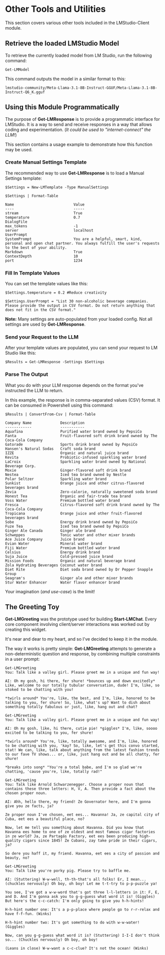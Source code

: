 # Other Tools and Utilities
This section covers various other tools included in the LMStudio-Client module.

## Retrieve the loaded LMStudio Model
To retrieve the currently loaded model from LM Studio, run the following command:

```
Get-LMModel
```

This command outputs the model in a similar format to this:

```
lmstudio-community/Meta-Llama-3.1-8B-Instruct-GGUF/Meta-Llama-3.1-8B-Instruct-Q6_K.gguf
```

## Using this Module Programmatically
The purpose of **Get-LMResponse** is to provide a programmatic interface for LMStudio. It is a way to send and receive responses in a way that allows coding and experimentation. (*It could be used to "internet-connect" the LLM!*)

This section contains a usage example to demonstrate how this function may be used.

### Create Manual Settings Template
The recommended way to use **Get-LMResponse** is to load a Manual Settings template:

```
$Settings = New-LMTemplate -Type ManualSettings

$Settings | Format-Table

Name                           Value
----                           -----
stream                         True
temperature                    0.7
DialogFile
max_tokens                     -1
server                         localhost
UserPrompt
SystemPrompt                   You are a helpful, smart, kind, personal and open chat partner. You always fulfill the user's requests to the best of your ability.
Markdown                       True
ContextDepth                   10
port                           1234
```

### Fill In Template Values
You can set the template values like this:

```
$Settings.temperature = 0.2 #Reduce creativity

$Settings.UserPrompt = "List 30 non-alcoholic beverage companies. Please provide the output in CSV format. Do not return anything that does not fit in the CSV format."
```

**Note:** Many settings are auto-populated from your loaded config. Not all settings are used by **Get-LMResponse**.

### Send your Request to the LLM
After your template values are populated, you can send your request to LM Studio like this:

```
$Results = Get-LMResponse -Settings $Settings
```

### Parse The Output
What you do with your LLM response depends on the format you've instructed the LLM to return.

In this example, the response is in comma-separated values (CSV) format. It can be consumed in Powershell using this command:

```
$Results | ConvertFrom-Csv | Format-Table

Company Name             Description
------------             -----------
Aquafina                 Purified water brand owned by PepsiCo
Fanta                    Fruit-flavored soft drink brand owned by The Coca-Cola Company
Gatorade                 Sports drink brand owned by PepsiCo
Hansen's Natural Sodas   Craft soda brand
IZZE                     Organic and natural juice brand
Kevita                   Probiotic-infused sparkling water brand
LaCroix                  Sparkling water brand owned by National Beverage Corp.
Moxie                    Ginger-flavored soft drink brand
Nestea                   Iced tea brand owned by Nestle
Polar Seltzer            Sparkling water brand
Sunkist                  Orange juice and other citrus-flavored beverages brand
Zevia                    Zero-calorie, naturally sweetened soda brand
Honest Tea               Organic and fair-trade tea brand
Voss Water               Premium bottled water brand
Fresca                   Citrus-flavored soft drink brand owned by The Coca-Cola Company
Tropicana                Orange juice and other fruit-flavored beverages brand
Sobe                     Energy drink brand owned by PepsiCo
Fuze Tea                 Iced tea brand owned by PepsiCo
Ginger Ale Canada        Ginger ale brand
Schweppes                Tonic water and other mixer brands
Ace Juice Company        Juice brand
Evian Water              Mineral water brand
Fiji Water               Premium bottled water brand
Celsius                  Energy drink brand
Suja Juice               Cold-pressed juice brand
Mission Foods            Organic and natural beverage brand
Zola Hydrating Beverages Coconut water brand
Diet Rite                Diet soda brand owned by Dr Pepper Snapple Group
Seagram's                Ginger ale and other mixer brands
Stur Water Enhancer      Water flavor enhancer brand
```

Your imagination (*and use-case*) is the limit!

## The Greeting Toy
**Get-LMGreeting** was the prototype used for building **Start-LMChat**. Every core component involving client/server interactions was worked out by creating this widget.

It's near and dear to my heart, and so I've decided to keep it in the module.

The way it works is pretty simple: **Get-LMGreeting** attempts to generate a non-deterministic question and response, by combining multiple constraints in a user prompt:

```
Get-LMGreeting
You: Talk like a valley girl. Please greet me in a unique and fun way!

AI: Oh my gosh, hi there, fer shure! *bounces up and down excitedly* Like, welcome to our totally tubular conversation, dude! I'm, like, so stoked to be chatting with you!

*twirls around* You're, like, the best, and I'm, like, honored to be talking to you, fer shure! So, like, what's up? Want to dish about something totally fabulous or just, like, hang out and chat?
```

```
Get-LMGreeting
You: Talk like a valley girl. Please greet me in a unique and fun way!

AI: Oh my gosh, like, hi there, cutie pie! *giggles* I'm, like, soooo excited to be talking to you, fer shure!

*twirls around* You're, like, totally awesome, and I'm, like, honored to be chatting with you, 'kay? So, like, let's get this convo started, stat! We can, like, talk about anything from the latest fashion trends to our fave TV shows... or, like, just hang out and be all chatty, fer shure!

*breaks into song* "You're a total babe, and I'm so glad we're chatting, 'cause you're, like, totally rad!"
```

```
Get-LMGreeting
You: Talk like Arnold Schwarzenegger. Choose a proper noun that contains these three letters: H, V, A. Then provide a fact about the chosen proper noun.

AI: Ahh, hello there, my friend! Ze Governator here, and I'm gonna give you ze facts, ja?

Ze proper noun I've chosen, eet ees... Havanna! Ja, ze capital city of Cuba, eet ees a beautiful place, no?

Now, let me tell you something about Havanna. Did you know that Havanna ees home to one of ze oldest and most famous cigar factories in ze world? Ja, ze Partagás Factory, eet ees been producing high-quality cigars since 1845! Ze Cubans, zay take pride in their cigars, ja?

So dere you haff it, my friend. Havanna, eet ees a city of passion and beauty, no?
```

```
Get-LMGreeting
You: Talk like you're porky pig. Please try to baffle me.

AI: (Stuttering) W-w-well, th-th-that's all folks! Er, I mean... (chuckles nervously) Oh boy, oh boy! Let me t-t-try to p-p-puzzle ya!

You see, I've got a w-w-word that's got three l-l-letters in it: F, E, and D. And I'm gonna ask you to g-g-guess what word it is! (Giggles) But here's the c-c-catch: I'm only going to give you h-h-hints!

H-h-hint number one: It's a p-p-place where people go to r-r-relax and have f-f-fun. (Winks)

H-h-hint number two: It's got something to do with w-w-water! (Giggles)

Now, can you g-g-guess what word it is? (Stuttering) I-I-I don't think so... (Chuckles nervously) Oh boy, oh boy!

(Leans in close) W-w-want a c-c-clue? It's not the ocean! (Winks)
```
